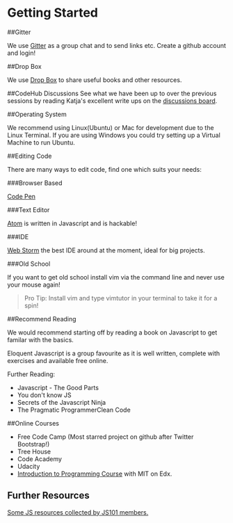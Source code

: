 # Getting Started

##Gitter

We use [Gitter](https://gitter.im/CodeHubOrg/discussions) as a group chat and to send links etc. Create a github account and login!

##Drop Box

We use [Drop Box](https://www.dropbox.com) to share useful books and other resources.

##CodeHub Discussions
See what we have been up to over the previous sessions by reading Katja's excellent write ups on the [discussions board](https://github.com/CodeHubOrg/discussions/issues/).

##Operating System

We recommend using Linux(Ubuntu) or Mac for development due to the Linux Terminal. If you are using Windows you could try setting up a Virtual Machine to run Ubuntu.

##Editing Code

There are many ways to edit code, find one which suits your needs:

###Browser Based

[Code Pen](https://codepen.io/)

###Text Editor

[Atom](https://atom.io/) is written in Javascript and is hackable!

###IDE

[Web Storm](https://www.jetbrains.com/webstorm/) the best IDE around at the moment, ideal for big projects.

###Old School

If you want to get old school install vim via the command line and never use your mouse again!


> Pro Tip: Install vim and type vimtutor in your terminal to take it for a spin!

##Recommend Reading

We would recommend starting off by reading a book on Javascript to get familar with the basics.

Eloquent Javascript is a group favourite as it is well written, complete with exercises and available free online.

Further Reading:

* Javascript - The Good Parts
* You don't know JS
* Secrets of the Javascript Ninja
* The Pragmatic ProgrammerClean Code

##Online Courses

* Free Code Camp (Most starred project on github after Twitter Bootstrap!)
* Tree House
* Code Academy
* Udacity
* [Introduction to Programming Course](https://www.edx.org/course/introduction-computer-science-mitx-6-00-1x-9) with MIT on Edx.

## Further Resources
[Some JS resources collected by JS101 members.](https://github.com/CodeHubOrg/discussions/issues/1)
